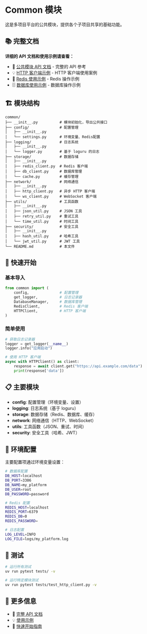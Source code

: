 # Common 模块

这是多项目平台的公共模块，提供各个子项目共享的基础功能。

## 📚 完整文档

**详细的 API 文档和使用示例请查看：**

- 📖 [公共模块 API 文档](../docs/api/common.md) - 完整的 API 参考
- 💡 [HTTP 客户端示例](../docs/examples/http-client.md) - HTTP 客户端使用案例
- 🔴 [Redis 使用示例](../docs/examples/redis-usage.md) - Redis 操作示例
- 🗄️ [数据库使用示例](../docs/examples/database.md) - 数据库操作示例

## 🏗️ 模块结构

```
common/
├── __init__.py          # 模块初始化，导出公共接口
├── config/              # 配置管理
│   ├── __init__.py
│   └── settings.py      # 环境变量、Redis配置
├── logging/             # 日志系统
│   ├── __init__.py
│   └── logger.py        # 基于 loguru 的日志
├── storage/             # 数据存储
│   ├── __init__.py
│   ├── redis_client.py  # Redis 客户端
│   ├── db_client.py     # 数据库管理
│   └── cache.py         # 缓存管理
├── network/             # 网络通信
│   ├── __init__.py
│   ├── http_client.py   # 异步 HTTP 客户端
│   └── ws_client.py     # WebSocket 客户端
├── utils/               # 工具函数
│   ├── __init__.py
│   ├── json_util.py     # JSON 工具
│   ├── retry_util.py    # 重试工具
│   └── time_util.py     # 时间工具
├── security/            # 安全工具
│   ├── __init__.py
│   ├── hash_util.py     # 哈希工具
│   └── jwt_util.py      # JWT 工具
└── README.md            # 本文件
```

## 🚀 快速开始

### 基本导入

```python
from common import (
    config,              # 配置管理
    get_logger,          # 日志记录器
    DatabaseManager,     # 数据库管理
    RedisClient,         # Redis 客户端
    HTTPClient,          # HTTP 客户端
)
```

### 简单使用

```python
# 获取日志记录器
logger = get_logger(__name__)
logger.info("应用启动")

# 使用 HTTP 客户端
async with HTTPClient() as client:
    response = await client.get("https://api.example.com/data")
    print(response['data'])
```

## 📋 主要模块

- **config**: 配置管理（环境变量、设置）
- **logging**: 日志系统（基于 loguru）
- **storage**: 数据存储（Redis、数据库、缓存）
- **network**: 网络通信（HTTP、WebSocket）
- **utils**: 工具函数（JSON、重试、时间）
- **security**: 安全工具（哈希、JWT）

## 🔧 环境配置

主要配置项通过环境变量设置：

```bash
# 数据库配置
DB_HOST=localhost
DB_PORT=3306
DB_NAME=my_platform
DB_USER=root
DB_PASSWORD=password

# Redis 配置
REDIS_HOST=localhost
REDIS_PORT=6379
REDIS_DB=0
REDIS_PASSWORD=

# 日志配置
LOG_LEVEL=INFO
LOG_FILE=logs/my_platform.log
```

## 🧪 测试

```bash
# 运行所有测试
uv run pytest tests/ -v

# 运行特定模块测试
uv run pytest tests/test_http_client.py -v
```

## 📖 更多信息

- 📖 [完整 API 文档](../docs/api/common.md)
- 💡 [使用示例](../docs/examples/)
- 🚀 [快速开始指南](../docs/getting-started/quickstart.md)
